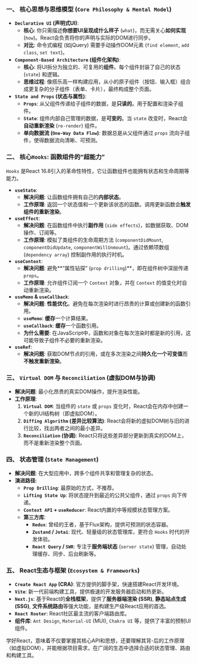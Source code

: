 ### 一、 核心思想与思维模型 (`Core Philosophy & Mental Model`)

- **`Declarative UI` (声明式UI)**:
  - **核心**: 你只需描述**你想要UI呈现成什么样子** (`what`)，而无需关心**如何实现** (`how`)。React会负责将你的声明与实际的DOM进行同步。
  - **对比**: 命令式编程 (如jQuery) 需要手动操作DOM元素 (`find element`, `add class`, `set text`)。
- **`Component-Based Architecture` (组件化架构)**:
  - **核心**: 将UI拆分为独立的、可复用的**组件**。每个组件封装了自己的状态 (`state`) 和逻辑。
  - **思维过程**: 像搭乐高一样构建应用，从小的原子组件（按钮、输入框）组合成更复杂的分子组件（表单、卡片），最终构成整个页面。
- **`State and Props` (状态与属性)**:
  - **`Props`**: 从父组件传递给子组件的数据，是**只读的**。用于配置和渲染子组件。
  - **`State`**: 组件内部自己管理的数据，是**可变的**。当 `state` 改变时，React会**自动重新渲染** (`re-render`) 组件。
  - **单向数据流 (`One-Way Data Flow`)**: 数据总是从父组件通过 `props` 流向子组件，使得数据流向清晰、可预测。

### 二、 核心`Hooks`: 函数组件的“超能力”

`Hooks` 是React 16.8引入的革命性特性，它让函数组件也能拥有状态和生命周期等能力。

- **`useState`**:
  - **解决问题**: 让函数组件拥有自己的**内部状态**。
  - **工作原理**: 返回一个状态值和一个更新该状态的函数。调用更新函数会**触发组件的重新渲染**。
- **`useEffect`**:
  - **解决问题**: 在函数组件中执行**副作用** (`side effects`)，如数据获取、DOM操作、订阅等。
  - **工作原理**: 模拟了类组件的生命周期方法 (`componentDidMount`, `componentDidUpdate`, `componentWillUnmount`)。通过依赖项数组 (`dependency array`) 控制副作用的执行时机。
- **`useContext`**:
  - **解决问题**: 避免**“属性钻探” (`prop drilling`)**，即在组件树中深层传递 `props`。
  - **工作原理**: 允许组件订阅一个 `Context` 对象，并在 `Context` 的值变化时自动重新渲染。
- **`useMemo` & `useCallback`**:
  - **解决问题**: **性能优化**。避免在每次渲染时进行昂贵的计算或创建新的函数引用。
  - **`useMemo`**: **缓存**一个计算结果。
  - **`useCallback`**: **缓存**一个函数引用。
  - **为什么需要**: 在JavaScript中，函数和对象在每次渲染时都是新的引用，这可能导致子组件不必要的重新渲染。
- **`useRef`**:
  - **解决问题**: 获取DOM节点的引用，或在多次渲染之间**持久化一个可变值**而**不触发重新渲染**。

### 三、 `Virtual DOM` 与 `Reconciliation` (虚拟DOM与协调)

- **解决问题**: 最小化昂贵的真实DOM操作，提升渲染性能。
- **工作原理**:
  1.  **`Virtual DOM`**: 当组件的 `state` 或 `props` 变化时，React会在内存中创建一个新的UI结构树（即虚拟DOM）。
  2.  **`Diffing Algorithm` (差异比较算法)**: React会将新的虚拟DOM树与旧的进行比较，找出两者之间的最小差异。
  3.  **`Reconciliation` (协调)**: React只将这些差异部分更新到真实的DOM上，而不是重新渲染整个页面。

### 四、 状态管理 (`State Management`)

- **解决问题**: 在大型应用中，跨多个组件共享和管理复杂的状态。
- **演进路径**:
  - **`Prop Drilling`**: 最原始的方式，不推荐。
  - **`Lifting State Up`**: 将状态提升到最近的公共父组件，通过 `props` 向下传递。
  - **`Context API` + `useReducer`**: React内置的中等规模状态管理方案。
  - **第三方库**:
    - **`Redux`**: 曾经的王者，基于Flux架构，提供可预测的状态容器。
    - **`Zustand` / `Jotai`**: 现代、轻量级的状态管理库，更符合 `Hooks` 时代的开发体验。
    - **`React Query` / `SWR`**: 专注于**服务端状态** (`server state`) 管理，自动处理缓存、同步、后台刷新等。

### 五、 React生态与框架 (`Ecosystem & Frameworks`)

- **`Create React App` (CRA)**: 官方提供的脚手架，快速搭建React开发环境。
- **`Vite`**: 新一代前端构建工具，提供极速的开发服务器启动和热更新。
- **`Next.js`**: 基于React的**全栈框架**，提供了**服务器端渲染 (SSR)**, **静态站点生成 (SSG)**, **文件系统路由**等强大功能，是构建生产级React应用的首选。
- **`React Router`**: React社区最主流的客户端路由库。
- **组件库**: `Ant Design`, `Material-UI` (MUI), `Chakra UI` 等，提供了丰富的预制UI组件。

学好React，意味着不仅要掌握其核心API和思想，还要理解其背-后的工作原理（如虚拟DOM），并能根据项目需求，在广阔的生态中选择合适的状态管理、路由和构建工具。